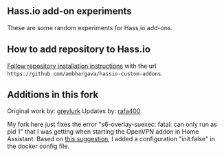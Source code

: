 Hass.io add-on experiments
--------------------------

These are some random experiments for Hass.io add-ons.

## How to add repository to Hass.io

[Follow repository installation instructions](https://home-assistant.io/hassio/installing_third_party_addons/) with the url `https://github.com/ambhargava/hassio-custom-addons`.

## Additions in this fork
Original work by: [greylurk](https://github.com/greylurk/hassio-custom-addons)
Updates by: [rafa400](https://github.com/rafa400/hassio-custom-addons)

My fork here just fixes the error "s6-overlay-suexec: fatal: can only run as pid 1" that I was getting when starting the OpenVPN addon in Home Assistant. Based on [this suggestion](https://community.home-assistant.io/t/s6-overlay-suexec-fatal-can-only-run-as-pid-1-error-when-starting-ring-livestream/448456/14), I added a configuration "init:false" in the docker config file. 

